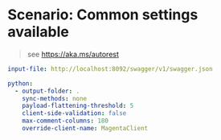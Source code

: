 # Scenario: Common settings available

> see https://aka.ms/autorest

``` yaml 
input-file: http://localhost:8092/swagger/v1/swagger.json

python:
  - output-folder: .
    sync-methods: none
    payload-flattening-threshold: 5 
    client-side-validation: false 
    max-comment-columns: 180
	override-client-name: MagentaClient
```
